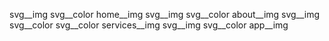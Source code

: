 svg__img svg__color home__img
svg__img svg__color about__img
svg__img svg__color
svg__color services__img
svg__img svg__color app__img